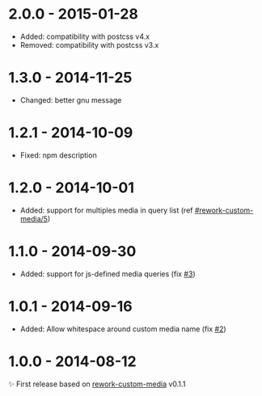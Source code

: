 # 2.0.0 - 2015-01-28

- Added: compatibility with postcss v4.x
- Removed: compatibility with postcss v3.x

# 1.3.0 - 2014-11-25

- Changed: better gnu message

# 1.2.1 - 2014-10-09

- Fixed: npm description

# 1.2.0 - 2014-10-01

- Added: support for multiples media in query list (ref [#rework-custom-media/5](https://github.com/reworkcss/rework-custom-media/pull/5))

# 1.1.0 - 2014-09-30

- Added: support for js-defined media queries (fix [#3](https://github.com/postcss/postcss-custom-media/issues/3))

# 1.0.1 - 2014-09-16

- Added: Allow whitespace around custom media name (fix [#2](https://github.com/postcss/postcss-custom-media/issues/2))

# 1.0.0 - 2014-08-12

✨ First release based on [rework-custom-media](https://github.com/reworkcss/rework-custom-media) v0.1.1
